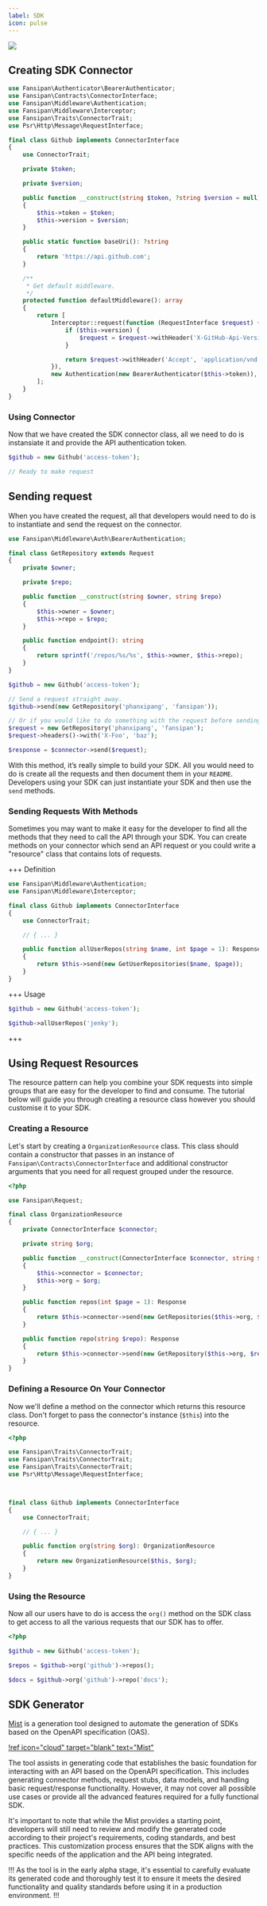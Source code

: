 ```yaml
---
label: SDK
icon: pulse
---
```


![](../static/sdk-hero.png)

## Creating SDK Connector

```php
use Fansipan\Authenticator\BearerAuthenticator;
use Fansipan\Contracts\ConnectorInterface;
use Fansipan\Middleware\Authentication;
use Fansipan\Middleware\Interceptor;
use Fansipan\Traits\ConnectorTrait;
use Psr\Http\Message\RequestInterface;

final class Github implements ConnectorInterface
{
    use ConnectorTrait;

    private $token;

    private $version;

    public function __construct(string $token, ?string $version = null)
    {
        $this->token = $token;
        $this->version = $version;
    }

    public static function baseUri(): ?string
    {
        return 'https://api.github.com';
    }

    /**
     * Get default middleware.
     */
    protected function defaultMiddleware(): array
    {
        return [
            Interceptor::request(function (RequestInterface $request) {
                if ($this->version) {
                    $request = $request->withHeader('X-GitHub-Api-Version', $this->version);
                }

                return $request->withHeader('Accept', 'application/vnd.github+json');
            }),
            new Authentication(new BearerAuthenticator($this->token)),
        ];
    }
}
```

### Using Connector

Now that we have created the SDK connector class, all we need to do is instansiate it and provide the API authentication token.

```php
$github = new Github('access-token');

// Ready to make request
```

## Sending request

When you have created the request, all that developers would need to do is to instantiate and send the request on the connector.

```php
use Fansipan\Middleware\Auth\BearerAuthentication;

final class GetRepository extends Request
{
    private $owner;

    private $repo;

    public function __construct(string $owner, string $repo)
    {
        $this->owner = $owner;
        $this->repo = $repo;
    }

    public function endpoint(): string
    {
        return sprintf('/repos/%s/%s', $this->owner, $this->repo);
    }
}
```

```php
$github = new Github('access-token');

// Send a request straight away.
$github->send(new GetRepository('phanxipang', 'fansipan'));

// Or if you would like to do something with the request before sending it.
$request = new GetRepository('phanxipang', 'fansipan');
$request->headers()->with('X-Foo', 'baz');

$response = $connector->send($request);
```

With this method, it’s really simple to build your SDK. All you would need to do is create all the requests and then document them in your `README`. Developers using your SDK can just instantiate your SDK and then use the `send` methods.

### Sending Requests With Methods

Sometimes you may want to make it easy for the developer to find all the methods that they need to call the API through your SDK. You can create methods on your connector which send an API request or you could write a "resource" class that contains lots of requests.

+++ Definition
```php
use Fansipan\Middleware\Authentication;
use Fansipan\Middleware\Interceptor;

final class Github implements ConnectorInterface
{
    use ConnectorTrait;

    // { ... }

    public function allUserRepos(string $name, int $page = 1): Response
    {
        return $this->send(new GetUserRepositories($name, $page));
    }
}
```
+++ Usage
```php
$github = new Github('access-token');

$github->allUserRepos('jenky');
```
+++

## Using Request Resources

The resource pattern can help you combine your SDK requests into simple groups that are easy for the developer to find and consume. The tutorial below will guide you through creating a resource class however you should customise it to your SDK.

### Creating a Resource

Let's start by creating a `OrganizationResource` class. This class should contain a constructor that passes in an instance of `Fansipan\Contracts\ConnectorInterface` and additional constructor arguments that you need for all request grouped under the resource.

```php
<?php

use Fansipan\Request;

final class OrganizationResource
{
    private ConnectorInterface $connector;

    private string $org;

    public function __construct(ConnectorInterface $connector, string $org)
    {
        $this->connector = $connector;
        $this->org = $org;
    }

    public function repos(int $page = 1): Response
    {
        return $this->connector->send(new GetRepositories($this->org, $page));
    }

    public function repo(string $repo): Response
    {
        return $this->connector->send(new GetRepository($this->org, $repo));
    }
}
```

### Defining a Resource On Your Connector

Now we'll define a method on the connector which returns this resource class. Don't forget to pass the connector's instance (`$this`) into the resource.

```php
<?php

use Fansipan\Traits\ConnectorTrait;
use Fansipan\Traits\ConnectorTrait;
use Fansipan\Traits\ConnectorTrait;
use Psr\Http\Message\RequestInterface;



final class Github implements ConnectorInterface
{
    use ConnectorTrait;

    // { ... }

    public function org(string $org): OrganizationResource
    {
        return new OrganizationResource($this, $org);
    }
}
```

### Using the Resource

Now all our users have to do is access the `org()` method on the SDK class to get access to all the various requests that our SDK has to offer.

```php
<?php

$github = new Github('access-token');

$repos = $github->org('github')->repos();

$docs = $github->org('github')->repo('docs');
```

## SDK Generator

[Mist](https://github.com/phanxipang/mist) is a generation tool designed to automate the generation of SDKs based on the OpenAPI specification (OAS).

[!ref icon="cloud" target="blank" text="Mist"](https://github.com/phanxipang/mist)

The tool assists in generating code that establishes the basic foundation for interacting with an API based on the OpenAPI specification. This includes generating connector methods, request stubs, data models, and handling basic request/response functionality. However, it may not cover all possible use cases or provide all the advanced features required for a fully functional SDK.

It's important to note that while the Mist provides a starting point, developers will still need to review and modify the generated code according to their project's requirements, coding standards, and best practices. This customization process ensures that the SDK aligns with the specific needs of the application and the API being integrated.

!!!
As the tool is in the early alpha stage, it's essential to carefully evaluate its generated code and thoroughly test it to ensure it meets the desired functionality and quality standards before using it in a production environment.
!!!
